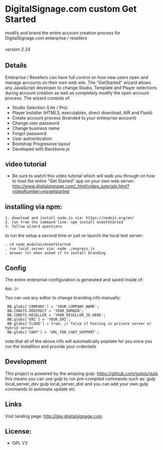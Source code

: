 DigitalSignage.com custom Get Started
====================================
modify and brand the entire account creation process for DigitalSignage.com enterprise / resellers
<h6>version 2.24</h6>

Details
-----------------------------------------------------------------------------------------
Enterprise / Resellers can have full control on how new users open and manage accounts on their own web site. The "GetStarted" wizard allows any JavaScript developer to change Studio, Template and Player selections during account creation as well as completely modify the open account process.
The wizard consists of:

 - Studio Selection (Lite / Pro)   
 - Player Installer (HTML5, executables, direct download, AIR and Flash)
 - Create account process (branded to your enterprise account)
 - Change user password
 - Change business name
 - Forgot password
 - User authentication
 - Bootstrap Progressive layout
 - Developed with Backbone.js  

video tutorial
--------------------
- Be sure to watch this video tutorial which will walk you through on how to host the entire "Get Started" app on your own web server: http://www.digitalsignage.com/_html/video_tutorials.html?videoNumber=msgetstarted

installing via npm:
--------------------
```
1. download and install node.js via: https://nodejs.org/en/
2. run from the command line: npm install msGetStarted
3. follow wizard questions
```

to run the setup a second time or just re-launch the local test server:
```
. cd node_modules/msGetStarted
. run local server via: node ./express.js
. answer (n) when asked if to install branding
```

Config
-------------------------
The entire enterprise configuration is generated and saved inside of:
```
App.js
```

You can use any editor to change branding info manually:
```
 BB.globs['COMPANY'] = 'YOUR_COMPANY_NAME';
 BB.CONSTS.REDIRECT = 'YOUR_DOMAIN';
 BB.CONSTS.RESELLER = 'YOUR_RESELLER_ID_HERE';
 BB.globs['ERI'] = 'YOUR_ERI';
 BB.globs['CLOUD'] = true; // false if hosting in private server or hybrid server
 BB.globs['CHAT'] = 'URL_FOR_CHAT_SUPPORT';
```
note that all of the above info will automatically popilate for you once you run the installtion and provide your crdentails

Development
-------------------------
This project is powered by the amazing gulp: https://github.com/gulpjs/gulp
this means you can use gulp to run pre-compiled commands such as:
gulp local_server_dev
gulp local_server_dist
and you can add your own gulp commands to automate update etc

Links
-------------------------
Visit landing page: http://dev.digitalsignage.com

License:
------------------------------------------------------------------------
- GPL V3


